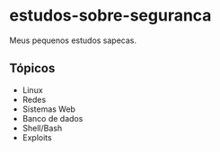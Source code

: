 # estudos-sobre-seguranca

Meus pequenos estudos sapecas.

## Tópicos

- Linux
- Redes
- Sistemas Web
- Banco de dados
- Shell/Bash
- Exploits
